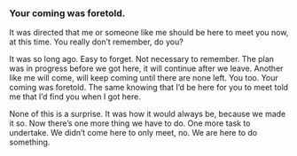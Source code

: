 ### Your coming was foretold.

It was directed that me or someone like me should be here to meet you now, at this time. You really don’t remember, do you? 

It was so long ago. Easy to forget. Not necessary to remember. The plan was in progress before we got here, it will continue after we leave. Another like me will come, will keep coming until there are none left. You too. Your coming was foretold. The same knowing that I’d be here for you to meet told me that I’d find you when I got here.

None of this is a surprise. It was how it would always be, because we made it so.  Now there’s one more thing we have to do. One more task to undertake. We didn’t come here to only meet, no. We are here to do something. 
